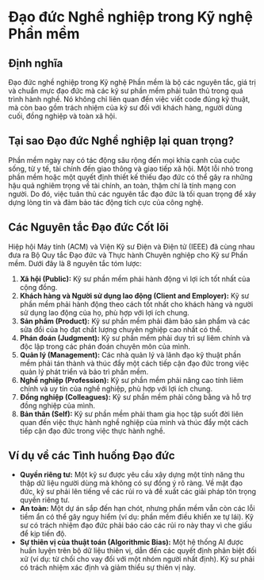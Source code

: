 # Đạo đức Nghề nghiệp trong Kỹ nghệ Phần mềm

## Định nghĩa

Đạo đức nghề nghiệp trong Kỹ nghệ Phần mềm là bộ các nguyên tắc, giá trị và chuẩn mực đạo đức mà các kỹ sư phần mềm phải tuân thủ trong quá trình hành nghề. Nó không chỉ liên quan đến việc viết code đúng kỹ thuật, mà còn bao gồm trách nhiệm của kỹ sư đối với khách hàng, người dùng cuối, đồng nghiệp và toàn xã hội.

## Tại sao Đạo đức Nghề nghiệp lại quan trọng?

Phần mềm ngày nay có tác động sâu rộng đến mọi khía cạnh của cuộc sống, từ y tế, tài chính đến giao thông và giao tiếp xã hội. Một lỗi nhỏ trong phần mềm hoặc một quyết định thiết kế thiếu đạo đức có thể gây ra những hậu quả nghiêm trọng về tài chính, an toàn, thậm chí là tính mạng con người. Do đó, việc tuân thủ các nguyên tắc đạo đức là tối quan trọng để xây dựng lòng tin và đảm bảo tác động tích cực của công nghệ.

## Các Nguyên tắc Đạo đức Cốt lõi

Hiệp hội Máy tính (ACM) và Viện Kỹ sư Điện và Điện tử (IEEE) đã cùng nhau đưa ra Bộ Quy tắc Đạo đức và Thực hành Chuyên nghiệp cho Kỹ sư Phần mềm. Dưới đây là 8 nguyên tắc tóm lược:

1.  **Xã hội (Public):** Kỹ sư phần mềm phải hành động vì lợi ích tốt nhất của cộng đồng.
2.  **Khách hàng và Người sử dụng lao động (Client and Employer):** Kỹ sư phần mềm phải hành động theo cách tốt nhất cho khách hàng và người sử dụng lao động của họ, phù hợp với lợi ích chung.
3.  **Sản phẩm (Product):** Kỹ sư phần mềm phải đảm bảo sản phẩm và các sửa đổi của họ đạt chất lượng chuyên nghiệp cao nhất có thể.
4.  **Phán đoán (Judgment):** Kỹ sư phần mềm phải duy trì sự liêm chính và độc lập trong các phán đoán chuyên môn của mình.
5.  **Quản lý (Management):** Các nhà quản lý và lãnh đạo kỹ thuật phần mềm phải tán thành và thúc đẩy một cách tiếp cận đạo đức trong việc quản lý phát triển và bảo trì phần mềm.
6.  **Nghề nghiệp (Profession):** Kỹ sư phần mềm phải nâng cao tính liêm chính và uy tín của nghề nghiệp, phù hợp với lợi ích chung.
7.  **Đồng nghiệp (Colleagues):** Kỹ sư phần mềm phải công bằng và hỗ trợ đồng nghiệp của mình.
8.  **Bản thân (Self):** Kỹ sư phần mềm phải tham gia học tập suốt đời liên quan đến việc thực hành nghề nghiệp của mình và thúc đẩy một cách tiếp cận đạo đức trong việc thực hành nghề.

## Ví dụ về các Tình huống Đạo đức

- **Quyền riêng tư:** Một kỹ sư được yêu cầu xây dựng một tính năng thu thập dữ liệu người dùng mà không có sự đồng ý rõ ràng. Về mặt đạo đức, kỹ sư phải lên tiếng về các rủi ro và đề xuất các giải pháp tôn trọng quyền riêng tư.
- **An toàn:** Một dự án sắp đến hạn chót, nhưng phần mềm vẫn còn các lỗi tiềm ẩn có thể gây nguy hiểm (ví dụ: phần mềm điều khiển xe tự lái). Kỹ sư có trách nhiệm đạo đức phải báo cáo các rủi ro này thay vì che giấu để kịp tiến độ.
- **Sự thiên vị của thuật toán (Algorithmic Bias):** Một hệ thống AI được huấn luyện trên bộ dữ liệu thiên vị, dẫn đến các quyết định phân biệt đối xử (ví dụ: từ chối cho vay đối với một nhóm người nhất định). Kỹ sư phải có trách nhiệm xác định và giảm thiểu sự thiên vị này.
